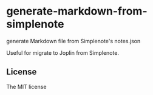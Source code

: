 # generate-markdown-from-simplenote

generate Markdown file from Simplenote's notes.json

Useful for migrate to Joplin from Simplenote.

## License

The MIT license
